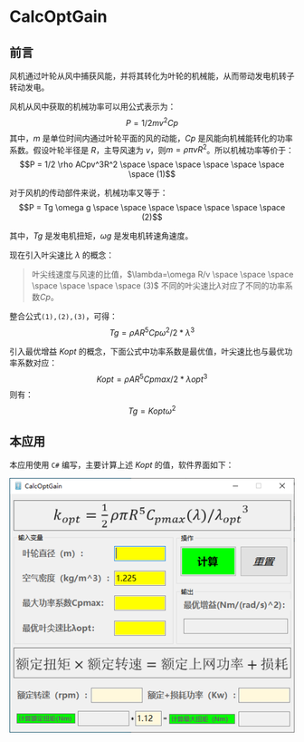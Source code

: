 # CalcOptGain

## 前言
风机通过叶轮从风中捕获风能，并将其转化为叶轮的机械能，从而带动发电机转子转动发电。

风机从风中获取的机械功率可以用公式表示为：
$$P = 1/2mv^2Cp$$
其中，$m$ 是单位时间内通过叶轮平面的风的动能，$Cp$ 是风能向机械能转化的功率系数。假设叶轮半径是 $R$，主导风速为 $v$，则$m=\rho \pi vR^2$。所以机械功率等价于：
$$P = 1/2 \rho ACpv^3R^2  \space \space \space \space \space \space \space  (1)$$

对于风机的传动部件来说，机械功率又等于：
$$P = Tg \omega g  \space \space \space \space \space \space \space  (2)$$

其中，$Tg$ 是发电机扭矩，$\omega g$ 是发电机转速角速度。

现在引入叶尖速比 $\lambda$ 的概念：
> 叶尖线速度与风速的比值，$\lambda=\omega R/v  \space \space \space \space \space \space \space  (3)$
不同的叶尖速比$\lambda$对应了不同的功率系数$Cp$。

整合公式`(1),(2),(3)`，可得：
$$Tg=\rho AR^5Cp \omega^2/2*\lambda^3$$

引入最优增益 $Kopt$ 的概念，下面公式中功率系数是最优值，叶尖速比也与最优功率系数对应：
$$Kopt = \rho AR^5Cpmax/2*\lambda opt^3$$
则有：
$$Tg = Kopt \omega^2$$

## 本应用

本应用使用 `C#` 编写，主要计算上述 $Kopt$ 的值，软件界面如下：

<p align="center">
  <img src="/static/img/main.bmp"></img>
</p>



